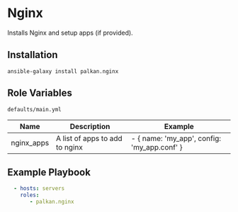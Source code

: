 Nginx
========

Installs Nginx and setup apps (if provided).

Installation
--------------

`ansible-galaxy install palkan.nginx`

Role Variables
--------------

`defaults/main.yml`

| Name                        | Description    | Example |
|-----------------------------|---------------|-----------------|
| nginx_apps          | A list of apps to add to nginx | - { name: 'my_app', config: 'my_app.conf' } |


Example Playbook
-------------------------
```yml
  - hosts: servers
    roles:
       - palkan.nginx
```
